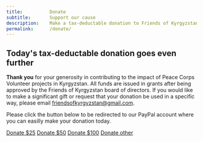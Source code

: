 ```yaml
---
title: 			Donate
subtitle: 		Support our cause
description: 	Make a tax-deductable donation to Friends of Kyrgyzstan
permalink:		/donate/
---
```


## Today's tax-deductable donation goes even further

**Thank you** for your generosity in contributing to the impact of Peace Corps Volunteer projects in Kyrgyzstan. All funds are issued in grants after being approved by the Friends of Kyrgyzstan board of directors. If you would like to make a significant gift or request that your donation be used in a specific way, please email friendsofkyrgyzstan@gmail.com. 

Please click the button below to be redirected to our PayPal account where you can easilly make your donation today.

<a class="btn btn-secondary mr-3 mb-2" href="https://www.paypal.me/friendsofkyrgyzstan/25" target="_blank" role="button">Donate $25</a> 
<a class="btn btn-secondary mr-3 mb-2" href="https://www.paypal.me/friendsofkyrgyzstan/50" target="_blank" role="button">Donate $50</a> 
<a class="btn btn-secondary mr-3 mb-2" href="https://www.paypal.me/friendsofkyrgyzstan/100" target="_blank" role="button">Donate $100</a> 
<a class="btn btn-secondary mr-3 mb-2" href="https://www.paypal.me/friendsofkyrgyzstan" target="_blank" role="button">Donate other</a>
